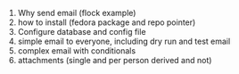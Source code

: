
1. Why send email (flock example)
2. how to install (fedora package and repo pointer)
3. Configure database and config file
4. simple email to everyone, including dry run and test email
5. complex email with conditionals
6. attachments (single and per person derived and not)

